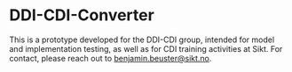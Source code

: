 # DDI-CDI-Converter

This is a prototype developed for the DDI-CDI group, intended for model and implementation testing, as well as for CDI training activities at Sikt. For contact, please reach out to benjamin.beuster@sikt.no.
